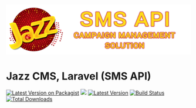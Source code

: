 	
![JazzCMS](.github/logo.png?raw=true)

# Jazz CMS, Laravel (SMS API)
	
[![Latest Version on Packagist](https://img.shields.io/packagist/v/nstechns/jazzcms-laravel.svg?style=flat-square)](https://packagist.org/packages/nstechns/jazzcms-laravel)
![](https://github.com/nstechns/jazzcms-laravel/workflows/Run%20Tests/badge.svg?branch=master)
[![Latest Version](https://img.shields.io/github/release/nstechns/jazzcms-laravel.svg?style=flat-square)](https://github.com/nstechns/jazzcms-laravel/releases)
[![Build Status](https://img.shields.io/github/workflow/status/nstechns/jazzcms-laravel/CI?label=ci%20build&style=flat-square)](https://github.com/nstechns/jazzcms-laravel/actions?query=workflow%3ACI)
[![Total Downloads](https://img.shields.io/packagist/dt/nstechns/jazzcms-laravel.svg?style=flat-square)](https://packagist.org/packages/nstechns/jazzcms-laravel)
